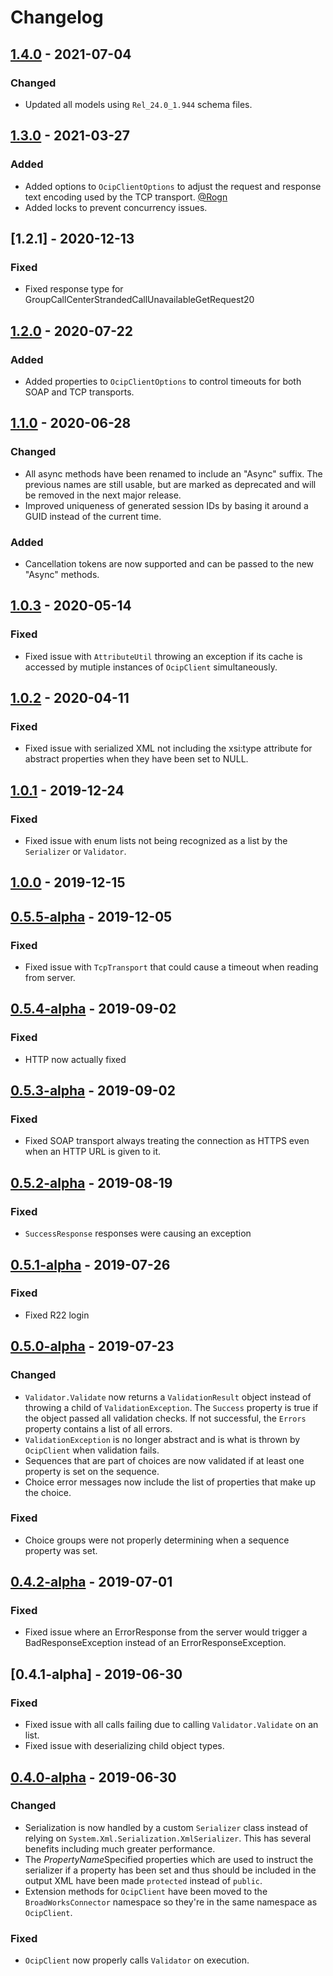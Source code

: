 # Changelog

## [1.4.0] - 2021-07-04
### Changed
- Updated all models using `Rel_24.0_1.944` schema files.

## [1.3.0] - 2021-03-27
### Added
- Added options to `OcipClientOptions` to adjust the request and response text encoding used by the TCP transport. [@Rogn](https://github.com/Rogn)
- Added locks to prevent concurrency issues.

## [1.2.1] - 2020-12-13
### Fixed
- Fixed response type for GroupCallCenterStrandedCallUnavailableGetRequest20

## [1.2.0] - 2020-07-22
### Added
- Added properties to `OcipClientOptions` to control timeouts for both SOAP and TCP transports.

## [1.1.0] - 2020-06-28
### Changed
- All async methods have been renamed to include an "Async" suffix. The previous names are still usable, but are marked as deprecated and will be removed in the next major release.
- Improved uniqueness of generated session IDs by basing it around a GUID instead of the current time.

### Added
- Cancellation tokens are now supported and can be passed to the new "Async" methods.

## [1.0.3] - 2020-05-14
### Fixed
- Fixed issue with `AttributeUtil` throwing an exception if its cache is accessed by mutiple instances of `OcipClient` simultaneously.

## [1.0.2] - 2020-04-11
### Fixed
- Fixed issue with serialized XML not including the xsi:type attribute for abstract properties when they have been set to NULL.

## [1.0.1] - 2019-12-24
### Fixed
- Fixed issue with enum lists not being recognized as a list by the `Serializer` or `Validator`.

## [1.0.0] - 2019-12-15

## [0.5.5-alpha] - 2019-12-05
### Fixed
- Fixed issue with `TcpTransport` that could cause a timeout when reading from server.

## [0.5.4-alpha] - 2019-09-02
### Fixed
- HTTP now actually fixed

## [0.5.3-alpha] - 2019-09-02
### Fixed
- Fixed SOAP transport always treating the connection as HTTPS even when an HTTP URL is given to it.

## [0.5.2-alpha] - 2019-08-19
### Fixed
- `SuccessResponse` responses were causing an exception

## [0.5.1-alpha] - 2019-07-26
### Fixed
- Fixed R22 login

## [0.5.0-alpha] - 2019-07-23
### Changed
- `Validator.Validate` now returns a `ValidationResult` object instead of throwing a child of `ValidationException`. The `Success` property is true if the object passed all validation checks. If not successful, the `Errors` property contains a list of all errors.
- `ValidationException` is no longer abstract and is what is thrown by `OcipClient` when validation fails.
- Sequences that are part of choices are now validated if at least one property is set on the sequence.
- Choice error messages now include the list of properties that make up the choice.

### Fixed
- Choice groups were not properly determining when a sequence property was set.

## [0.4.2-alpha] - 2019-07-01
### Fixed
- Fixed issue where an ErrorResponse from the server would trigger a BadResponseException instead of an ErrorResponseException.

## [0.4.1-alpha] - 2019-06-30
### Fixed
- Fixed issue with all calls failing due to calling `Validator.Validate` on an list.
- Fixed issue with deserializing child object types.

## [0.4.0-alpha] - 2019-06-30
### Changed
- Serialization is now handled by a custom `Serializer` class instead of relying on `System.Xml.Serialization.XmlSerializer`. This has several benefits including much greater performance.
- The *PropertyName*Specified properties which are used to instruct the serializer if a property has been set and thus should be included in the output XML have been made `protected` instead of `public`.
- Extension methods for `OcipClient` have been moved to the `BroadWorksConnector` namespace so they're in the same namespace as `OcipClient`.

### Fixed
- `OcipClient` now properly calls `Validator` on execution.

[1.4.0]: https://github.com/cwmiller/broadworks-connector-net/compare/1.3.0...1.4.0
[1.3.0]: https://github.com/cwmiller/broadworks-connector-net/compare/1.2.0...1.3.0
[1.2.0]: https://github.com/cwmiller/broadworks-connector-net/compare/1.1.0...1.2.0
[1.1.0]: https://github.com/cwmiller/broadworks-connector-net/compare/1.0.3...1.1.0
[1.0.3]: https://github.com/cwmiller/broadworks-connector-net/compare/1.0.2...1.0.3
[1.0.2]: https://github.com/cwmiller/broadworks-connector-net/compare/1.0.1...1.0.2
[1.0.1]: https://github.com/cwmiller/broadworks-connector-net/compare/1.0.0...1.0.1
[1.0.0]: https://github.com/cwmiller/broadworks-connector-net/compare/0.5.5-alpha...1.0.0
[0.5.5-alpha]: https://github.com/cwmiller/broadworks-connector-net/compare/0.5.4-alpha...0.5.5-alpha
[0.5.4-alpha]: https://github.com/cwmiller/broadworks-connector-net/compare/0.5.3-alpha...0.5.4-alpha
[0.5.3-alpha]: https://github.com/cwmiller/broadworks-connector-net/compare/0.5.2-alpha...0.5.3-alpha
[0.5.2-alpha]: https://github.com/cwmiller/broadworks-connector-net/compare/0.5.1-alpha...0.5.2-alpha
[0.5.1-alpha]: https://github.com/cwmiller/broadworks-connector-net/compare/0.5.0-alpha...0.5.1-alpha
[0.5.0-alpha]: https://github.com/cwmiller/broadworks-connector-net/compare/0.4.2-alpha...0.5.0-alpha
[0.4.2-alpha]: https://github.com/cwmiller/broadworks-connector-net/compare/0.4.1-alpha...0.4.2-alpha
[0.4.0-alpha]: https://github.com/cwmiller/broadworks-connector-net/compare/0.3.0-alpha...0.4.0-alpha
[0.4.0-alpha]: https://github.com/cwmiller/broadworks-connector-net/compare/0.3.0-alpha...0.4.0-alpha